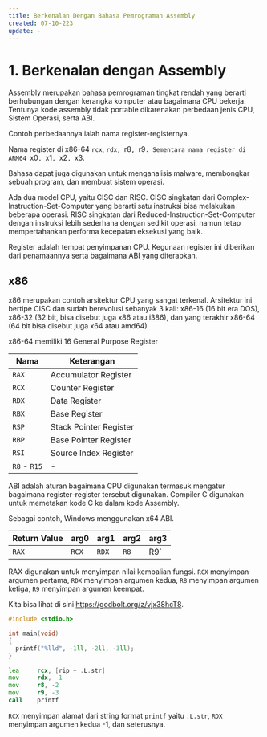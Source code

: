 ```yaml
---
title: Berkenalan Dengan Bahasa Pemrograman Assembly
created: 07-10-223
update: -
---
```


# 1. Berkenalan dengan Assembly
Assembly merupakan bahasa pemrograman tingkat rendah yang berarti berhubungan dengan kerangka komputer atau bagaimana CPU bekerja.
Tentunya kode assembly tidak portable dikarenakan perbedaan jenis CPU, Sistem Operasi, serta ABI.

Contoh perbedaannya ialah nama register-registernya.

Nama register di x86-64 `rcx`, `rdx, `r8`, `r9`.
Sementara nama register di ARM64 `x0`, `x1`, `x2`, `x3.


Bahasa dapat juga digunakan untuk menganalisis malware, membongkar sebuah program, dan membuat sistem operasi.


Ada dua model CPU, yaitu CISC dan RISC.
CISC singkatan dari Complex-Instruction-Set-Computer yang berarti satu instruksi bisa melakukan beberapa operasi.
RISC singkatan dari Reduced-Instruction-Set-Computer dengan instruksi lebih sederhana dengan sedikit operasi, namun tetap mempertahankan performa kecepatan eksekusi yang baik.

Register adalah tempat penyimpanan CPU. Kegunaan register ini diberikan dari penamaannya serta bagaimana ABI yang diterapkan.

## x86
x86 merupakan contoh arsitektur CPU yang sangat terkenal. 
Arsitektur ini bertipe CISC dan sudah berevolusi sebanyak 3 kali: x86-16 (16 bit era DOS), x86-32 (32 bit, bisa disebut juga x86 atau i386), dan yang terakhir x86-64 (64 bit bisa disebut juga x64 atau amd64)

x86-64 memiliki 16 General Purpose Register

| Nama | Keterangan |
| --- | --- |
| `RAX` | Accumulator Register |
| `RCX` | Counter Register |
| `RDX` | Data Register |
| `RBX` | Base Register |
| `RSP` | Stack Pointer Register |
| `RBP` | Base Pointer Register |
| `RSI` | Source Index Register |
| `R8` - `R15` | - |

ABI adalah aturan bagaimana CPU digunakan termasuk mengatur bagaimana register-register tersebut digunakan.
Compiler C digunakan untuk memetakan kode C ke dalam kode Assembly.

Sebagai contoh, Windows menggunakan x64 ABI. 

| Return Value | arg0 | arg1 | arg2 | arg3 |
| --- | -- | -- | -- | -- |
| `RAX` | `RCX` | `RDX` | `R8` | R9` |

RAX digunakan untuk menyimpan nilai kembalian fungsi. `RCX` menyimpan argumen pertama, `RDX` menyimpan argumen kedua, `R8` menyimpan argumen ketiga, `R9` menyimpan argumen keempat.

Kita bisa lihat di sini https://godbolt.org/z/vjx38hcT8.

```c
#include <stdio.h>

int main(void)
{
  printf("%lld", -1ll, -2ll, -3ll);
}
```

```asm
lea     rcx, [rip + .L.str]
mov     rdx, -1
mov     r8, -2
mov     r9, -3
call    printf
```

`RCX` menyimpan alamat dari string format `printf` yaitu `.L.str`, `RDX` menyimpan argumen kedua -1, dan seterusnya.

